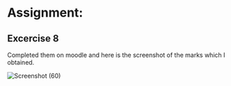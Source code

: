 # Assignment: 
## Excercise 8

Completed them on moodle and here is the screenshot of the marks which I obtained.

![Screenshot (60)](https://github.com/user-attachments/assets/87fbad36-b353-4264-97f7-803fed4a4aa7)
